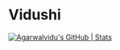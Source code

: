 # Vidushi
[![Agarwalvidu's GitHub | Stats](https://stats.quine.sh/Agarwalvidu/github?theme=dark)](https://quine.sh?utm_source=widgets&utm_campaign=Agarwalvidu)
